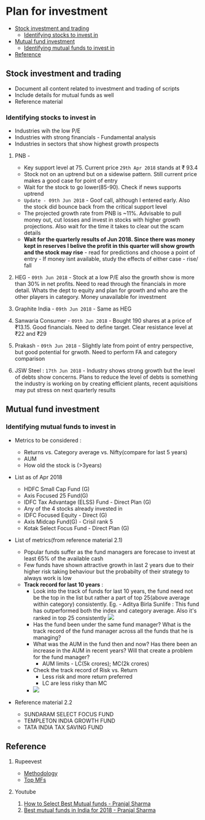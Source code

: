 
# Plan for investment

- [Stock investment and trading](#stock-investment-and-trading)
    - [Identifying stocks to invest in](#identifying-stocks-to-invest-in)
- [Mutual fund investment](#mutual-fund-investment)
    - [Identifying mutual funds to invest in](#identifying-mutual-funds-to-invest-in)
- [Reference](#reference)
   
## Stock investment and trading

- Document all content related to investment and trading of scripts
- Include details for mutual funds as well
- Reference material

### Identifying stocks to invest in

- Industries wih the low P/E
- Industries with strong financials - Fundamental analysis
- Industries in sectors that show highest growth prospects

1. PNB - 
    - Key support level at 75. Current price `29th Apr 2018` stands at ₹ 93.4
    - Stock not on an uptrend but on a sidewise pattern. Still current price makes a good case for point of entry
    - Wait for the stock to go lower(85-90). Check if news supports uptrend
    - `Update - 09th Jun 2018` - Goof call, although I entered early. Also the stock did bounce back from the critical support level
    - The projected growth rate from PNB is ~11%. Advisable to pull money out, cut losses and invest in stocks with higher growth projections. Also wait for the time it takes to clear out the scam details
    - **Wait for the quarterly results of Jun 2018. Since there was money kept in reserves I belive the profit in this quarter will show growth and the stock may rise** - read for predictions and choose a point of entry - If money isnt available, study the effects of either case - rise/ fall 
    
2. HEG - `09th Jun 2018` - Stock at a low P/E also the growth show is more than 30% in net profits. Need to read through the financials in more detail. Whats the dept to equity and plan for growth and who are the other players in category. Money unavailable for investment
3. Graphite India - `09th Jun 2018` - Same as HEG
4. Sanwaria Consumer - `09th Jun 2018` - Bought 190 shares at a price of ₹13.15. Good financials. Need to define target. Clear resistance level at ₹22 and ₹29
5. Prakash - `09th Jun 2018` - Slightly late from point of entry perspective, but good potential for grwoth. Need to perform FA and category comparison
6. JSW Steel : `17th Jun 2018` - Industry shows strong growth but the level of debts show concerns. Plans to reduce the level of debts is something the industry is working on by creating efficient plants, recent aquisitions may put stress on next quarterly results

## Mutual fund investment

### Identifying mutual funds to invest in

- Metrics to be considered :
    - Returns vs. Category average vs. Nifty(compare for last 5 years)
    - AUM
    - How old the stock is (>3years)
- List as of Apr 2018    
    - HDFC Small Cap Fund (G)
    - Axis Focused 25 Fund(G)
    - IDFC Tax Advantage (ELSS) Fund - Direct Plan (G)
    - Any of the 4 stocks already invested in
    - IDFC Focused Equity - Direct (G)
    - Axis Midcap Fund(G) - Crisil rank 5
    - Kotak Select Focus Fund - Direct Plan (G)

- List of metrics(from reference material 2.1)
    - Popular funds suffer as the fund managers are forecase to invest at least 65% of the available cash
    - Few funds have shown attractive growth in last 2 years due to their higher risk taking behaviour but the probabilty of their strategy to always work is low
    - **Track record for last 10 years** : 
        - Look into the track of funds for last 10 years, the fund need not be the top in the list but rather a part of top 25(above average within category) consistently. Eg. - Aditya Birla Sunlife : This fund has outperformed both the index and category average. Also it's ranked in top 25 consistently
            <img src = "https://raw.githubusercontent.com/rohan193/Trading/master/images/Aditya-Birla-Sunlife.png">
        - Has the fund been under the same fund manager? What is the track record of the fund manager across all the funds that he is managing?
        - What was the AUM in the fund then and now? Has there been an increase in the AUM in recent years? Will that create a problem for the fund manager?
            - AUM limits - LC(5k crores); MC(2k crores)
        - Check the track record of Risk vs. Return
            - Less risk and more return preferred
            - LC are less risky than MC
        - <img src = "https://raw.githubusercontent.com/rohan193/Trading/master/images/2018%20MF%20SIP.png">
        
 - Reference material 2.2
    - SUNDARAM SELECT FOCUS FUND
    - TEMPLETON INDIA GROWTH FUND
    - TATA INDIA TAX SAVING FUND

## Reference 

1. Rupeevest
    - [Methodology](https://www.rupeevest.com/Mutual-Funds/Rating)
    - [Top MFs](https://www.rupeevest.com/Mutual-Funds-India/Best-Mutual-Funds)

2. Youtube
    1. [How to Select Best Mutual funds - Pranjal Sharma](https://www.youtube.com/watch?v=RJdxuaR4cKU)
    2. [Best mutual funds in India for 2018 - Pranjal Sharma](https://www.youtube.com/watch?v=Okrd_rqi8Fs)
